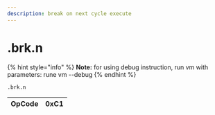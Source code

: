 ```yaml
---
description: break on next cycle execute
---
```


# .brk.n

{% hint style="info" %}
**Note:** for using debug instruction, run vm with parameters: rune vm --debug
{% endhint %}

```text
.brk.n
```

| OpCode | 0xC1 |
| :--- | :--- |


